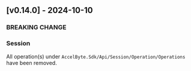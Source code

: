 <a name="v0.14.0"></a>
## [v0.14.0] - 2024-10-10

### BREAKING CHANGE

### Session

All operation(s) under `AccelByte.Sdk/Api/Session/Operation/Operations` have been removed.